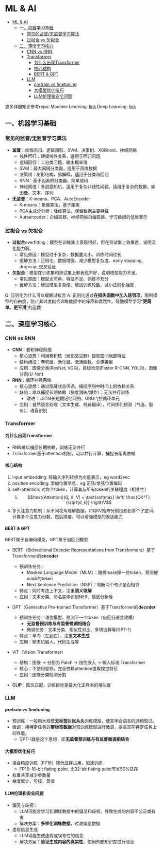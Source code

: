 # ML & AI

- [ML \& AI](#ml--ai)
  - [一、机器学习基础](#一机器学习基础)
    - [常见的监督/无监督学习算法](#常见的监督无监督学习算法)
    - [过拟合 vs 欠拟合](#过拟合-vs-欠拟合)
  - [二、深度学习核心](#二深度学习核心)
    - [CNN vs RNN](#cnn-vs-rnn)
    - [Transformer](#transformer)
      - [为什么出现Transformer](#为什么出现transformer)
      - [核心结构](#核心结构)
      - [BERT \& GPT](#bert--gpt)
    - [LLM](#llm)
      - [pretrain vs finetuning](#pretrain-vs-finetuning)
      - [大模型优化技巧](#大模型优化技巧)
      - [LLM伦理和安全问题](#llm伦理和安全问题)

更多详细知识参考repo:
Machine Learning: [link](https://github.com/haooxia/MachineLearning-Notes)
Deep Learning: [link](https://github.com/haooxia/DeepLearning-Notes)

## 一、机器学习基础

### 常见的监督/无监督学习算法

- **监督**：线性回归、逻辑回归、SVM、决策树、XGBoost、神经网络  
  - 线性回归：建模线性关系，适用于回归问题
  - 逻辑回归：二分类问题，输出概率值
  - SVM：最大间隔分类器，适用于高维数据
  - 决策树：树形结构，易解释，适用于分类和回归
  - KNN：基于距离的分类器，简单易用
  - 神经网络：多层感知机，适用于复杂非线性问题，适用于复杂的数据，如图像、文本、序列
- **无监督**：K-means、PCA、AutoEncoder
  - K-means：聚类算法，基于距离
  - PCA主成分分析：降维算法，保留数据主要特征
  - Autoencoder：自编码器，神经网络自编码器，学习数据的低维表示

### 过拟合 vs 欠拟合

- **过拟合**overfitting：模型在训练集上表现很好，但在测试集上效果差，说明泛化能力弱。
  - 常见原因：模型过于复杂，数据量太小，训练时间过长
  - 缓解方法：正则化、数据增强、减少模型复杂度、early stopping, dropoup, 交叉验证
- **欠拟合**：模型在训练集和测试集上都表现不好，说明模型能力不足。
  - 常见原因：模型太简单、特征不足、训练不充分
  - 缓解方法：增加模型复杂度、增加训练轮数、减小正则化强度

Q: 正则化为什么可以缓解过拟合
A: 正则化通过**在损失函数中加入惩罚项**，限制模型的自由度，防止其过度拟合训练数据中的噪声和偶然性。鼓励模型学习“**更简单、更平滑**”的函数

## 二、深度学习核心

### CNN vs RNN

- **CNN**：卷积神经网络
  - 核心思想：利用卷积核（局部感受野）提取空间局部特征
  - 结构组成：卷积层、池化层、激活函数、全连接层
  - 应用：图像分类(ResNet, VGG)，目标检测(Faster R-CNN, YOLO)，图像分割(U-Net)
- **RNN**：循环神经网络
  - 核心思想：通过隐藏状态传递，捕捉序列中时间上的依赖关系
  - 缺陷：难以捕捉长期依赖（梯度消失/爆炸）；无法并行训练
    - 改进：LSTM长短期记忆网络，GRU门控循环单元
  - 应用：自然语言处理（文本生成、机器翻译），时间序列预测（气温、股价），语音识别


### Transformer

#### 为什么出现Transformer

- RNN难以捕捉长期依赖，训练无法并行
- Transformer基于attention机制，可以并行计算，捕捉长距离依赖

#### 核心结构

1. input embedding: 将输入序列转换为向量表示，eg word2vec
2. position encoding: 添加位置信息，eg 正弦/余弦位置编码
3. self-attention:  对每个token，计算其与所有token的关联程度（相关性）
   1. $$\text{Attention}(Q, K, V) = \text{softmax} \left( \frac{QK^T}{\sqrt{d_k}} \right)V$$
4. 多头注意力机制：从不同视角理解数据，将QKV矩阵分别投影到多个子空间，计算多个注意力分数，然后拼接，可以增强模型的表达能力

#### BERT & GPT

BERT属于自编码模型，GPT属于自回归模型

- BERT（Bidirectional Encoder Representations from Transformers）基于Transformer的**encoder**
  - 预训练任务：
    - Masked Language Model（MLM）：随机mask掉一些token，预测被mask的token
    - Next Sentence Prediction（NSP）：判断两个句子是否相邻
  - 特点：同时考虑上下文，注重**语义理解**
  - 应用：文本分类、命名实体识别NER、情感分析等

- GPT（Generative Pre-trained Transformer）基于Transformer的**decoder**
  - 预训练任务：语言模型，预测下一个token（自回归语言建模）
    - **无监督预训练与有监督微调相结合**
    - 微调任务：文本分类、相似性对比、多项选择等(GPT-1)
  - 特点：单向（左到右），注重**文本生成**
  - 应用：聊天机器人，代码生成等

- ViT（Vision Transformer）
  - 结构：图像 → 分割为 Patch → 线性嵌入 → 输入标准 Transformer
  - 核心：不使用卷积，完全依赖attention提取视觉特征
  - 应用：图像分类检测分割

- **CLIP**：图文匹配，训练目标是最大化正样本的相似度

### LLM

#### pretrain vs finetuning

* 预训练：一般用大规模**无标签**数据**从头**训练模型，使其学会语言的通用知识。
* 微调：用特定任务的**带标签数据**对预训练模型进行微调，提高其在特定任务上的性能。
  * GPT-1就是这个思想，即**无监督预训练与有监督微调相结合**

#### 大模型优化技巧

* 混合精度训练（FP16）降低显存占用，加速训练
  * FP16: 16-bit flating point, 比32-bit flating point节省50%显存
* 权重共享减少参数量
* 梯度累计、剪枝、蒸馏

#### LLM伦理和安全问题

* 偏见与歧视：
  * LLM可能会学习到训练数据中的偏见和歧视，导致生成的内容不公正或有害
  * 解决方案：**多样化训练数据**，过滤偏见数据
* 虚假信息生成
  * LLM可能生成虚假或误导性的信息
  * 解决方案：**验证生成内容的真实性**，使用外部知识库进行验证